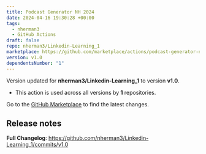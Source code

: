```yaml
---
title: Podcast Generator NH 2024
date: 2024-04-16 19:30:28 +00:00
tags:
  - nherman3
  - GitHub Actions
draft: false
repo: nherman3/Linkedin-Learning_1
marketplace: https://github.com/marketplace/actions/podcast-generator-nh-2024
version: v1.0
dependentsNumber: "1"
---
```



Version updated for **nherman3/Linkedin-Learning_1** to version **v1.0**.
- This action is used across all versions by **1** repositories.

Go to the [GitHub Marketplace](https://github.com/marketplace/actions/podcast-generator-nh-2024) to find the latest changes.

## Release notes

**Full Changelog**: https://github.com/nherman3/Linkedin-Learning_1/commits/v1.0
